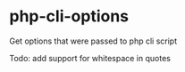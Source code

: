 php-cli-options
===============

Get options that were passed to php cli script


Todo:
add support for whitespace in quotes
